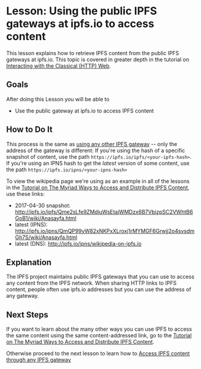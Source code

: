 # Lesson: Using the public IPFS gateways at ipfs.io to access content

This lesson explains how to retrieve IPFS content from the public IPFS gateways at ipfs.io. This topic is covered in greater depth in the tutorial on [Interacting with the Classical (HTTP) Web](/classical-web/README.md).

## Goals

After doing this Lesson you will be able to  
* Use the public gateway at ipfs.io to access IPFS content

## How to Do It

This process is the same as [using any other IPFS gateway](/classical-web/lessons/other-gateways.md) -- only the address of the gateway is different: If you're using the hash of a specific snapshot of content, use the path `https://ipfs.io/ipfs/<your-ipfs-hash>`. If you're using an IPNS hash to get the _latest_ version of some content, use the path `https://ipfs.io/ipns/<your-ipns-hash>`

To view the wikipedia page we're using as an example in all of the lessons in the [Tutorial on The Myriad Ways to Access and Distribute IPFS Content](/avenues-for-access/README.md), use these links:

- 2017-04-30 snapshot: http://ipfs.io/ipfs/Qme2sLfe9ZMdiuWsEtajWMDzx6B7VbjzpSC2VWhtB6GoB1/wiki/Anasayfa.html
- latest (IPNS): http://ipfs.io/ipns/QmQP99yW82xNKPxXLroxj1rMYMGF6Grwjj2o4svsdmGh7S/wiki/Anasayfa.html
- latest (DNS): http://ipfs.io/ipns/wikipedia-on-ipfs.io

## Explanation

The IPFS project maintains public IPFS gateways that you can use to access any content from the IPFS network. When sharing HTTP links to IPFS content, people often use ipfs.io addresses but you can use the address of any gateway.

## Next Steps

If you want to learn about the many other ways you can use IPFS to access the same content using the same content-addressed link, go to the [Tutorial on The Myriad Ways to Access and Distribute IPFS Content](/avenues-for-access/README.md).

Otherwise proceed to the next lesson to learn how to [Access IPFS content through any IPFS gateway](/classical-web/lessons/other-gateways.md)
